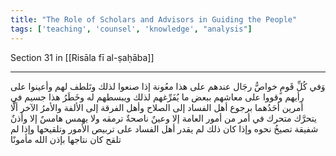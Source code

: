 ```yaml
---
title: "The Role of Scholars and Advisors in Guiding the People"
tags: ['teaching', 'counsel', 'knowledge', "analysis"]
---
```


 Section 31 in [[Risāla fī al-ṣaḥāba]]

---
وَفي كُلِّ قَومٍ خواصُّ رجَال عندهم على هذا معُونة إذا صنعوا لذلك وتَلطف لهم وأعينوا على رأيهم وقووا على معاشهم ببعض ما يُفَرِّغهم لذلك ويبسطهم له وخَطَرُ هذا جسيم في أمرين أحَدُهما برجوع أهل الفساد إلى الصلاح وأهل الفرقة إلى الألفة والأمرُ الآخر ألَّا يتحرَّك متحرك في أمر من أمور العامة إلا وعينٌ ناصحةٌ ترمقه ولا يهمس هامسٌ إلا وأذنٌ شفيقة تصيخُ نحوه وإذا كان ذلك لم يقدر أهل الفساد على تربيص الأمور وتلقيحها وإذا لم تلقح كان نتاجها  بإذن الله  مأمونًا
